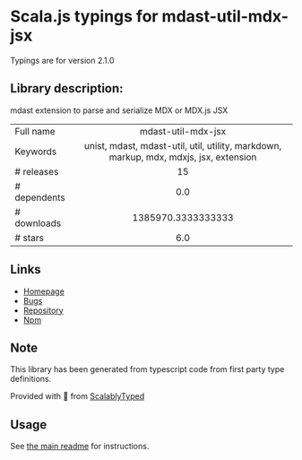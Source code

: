 
# Scala.js typings for mdast-util-mdx-jsx

Typings are for version 2.1.0

## Library description:
mdast extension to parse and serialize MDX or MDX.js JSX

|                    |                 |
| ------------------ | :-------------: |
| Full name          | mdast-util-mdx-jsx |
| Keywords           | unist, mdast, mdast-util, util, utility, markdown, markup, mdx, mdxjs, jsx, extension |
| # releases         | 15 |
| # dependents       | 0.0 |
| # downloads        | 1385970.3333333333 |
| # stars            | 6.0 |

## Links
- [Homepage](https://github.com/syntax-tree/mdast-util-mdx-jsx#readme)
- [Bugs](https://github.com/syntax-tree/mdast-util-mdx-jsx/issues)
- [Repository](https://github.com/syntax-tree/mdast-util-mdx-jsx)
- [Npm](https://www.npmjs.com/package/mdast-util-mdx-jsx)
    


## Note
This library has been generated from typescript code from first party type definitions.

Provided with :purple_heart: from [ScalablyTyped](https://github.com/oyvindberg/ScalablyTyped)

## Usage
See [the main readme](../../readme.md) for instructions.


